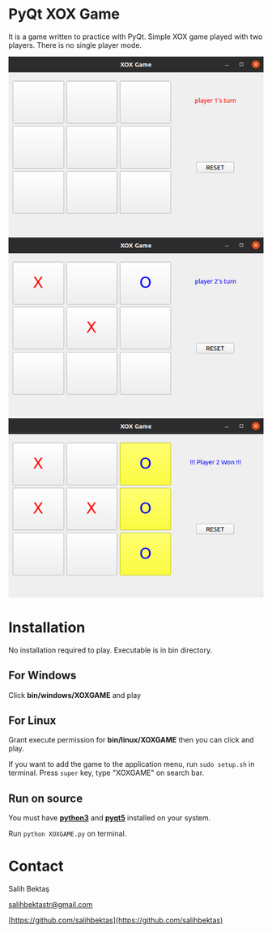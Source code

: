 # PyQt XOX Game
It is a game written to practice with PyQt. Simple XOX game played with two players. There is no single player mode.

![Start screen](startScreen.png)
![Play screen](playScreen.png)
![End screen](endScreen.png)


# Installation

No installation required to play. Executable is in bin directory.

## For Windows
Click **bin/windows/XOXGAME** and play

## For Linux
Grant execute permission for **bin/linux/XOXGAME** then you can click and play.

If you want to add the game to the application menu, run `sudo setup.sh` in terminal. Press `super` key, type "XOXGAME" on search bar.

## Run on source
You must have [**python3**](https://www.python.org/downloads/) and [**pyqt5**](https://pypi.org/project/PyQt5/) installed on your system.

Run `python XOXGAME.py` on terminal.

# Contact
Salih Bektaş

[salihbektastr@gmail.com](salihbektastr@gmail.com)

[https://github.com/salihbektas](https://github.com/salihbektas)